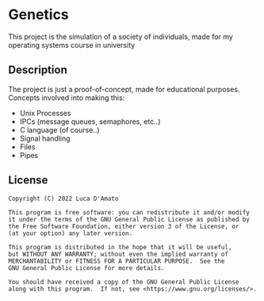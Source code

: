 # Genetics
This project is the simulation of a society of individuals, made for my operating systems course in university

## Description
The project is just a proof-of-concept, made for educational purposes.
Concepts involved into making this:

* Unix Processes
* IPCs (message queues, semaphores, etc..)
* C language (of course..)
* Signal handling
* Files
* Pipes

## License
```
Copyright (C) 2022 Luca D'Amato

This program is free software: you can redistribute it and/or modify
it under the terms of the GNU General Public License as published by
the Free Software Foundation, either version 3 of the License, or
(at your option) any later version.

This program is distributed in the hope that it will be useful,
but WITHOUT ANY WARRANTY; without even the implied warranty of
MERCHANTABILITY or FITNESS FOR A PARTICULAR PURPOSE.  See the
GNU General Public License for more details.

You should have received a copy of the GNU General Public License
along with this program.  If not, see <https://www.gnu.org/licenses/>.
```
